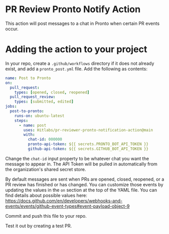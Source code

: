 # PR Review Pronto Notify Action

This action will post messages to a chat in Pronto when certain PR events occur.

# Adding the action to your project

In your repo, create a `.github/workflows` directory if it does not already exist, and add a `pronto_post.yml` file. Add the following as contents:

```yml
name: Post to Pronto
on:
  pull_request:
    types: [opened, closed, reopened]
  pull_request_review:
    types: [submitted, edited]
jobs:
  post-to-pronto:
    runs-on: ubuntu-latest
    steps:
      - name: post
        uses: Hitlabs/pr-reviewer-pronto-notification-action@main
        with:
          chat-id: 000000
          pronto-api-token: ${{ secrets.PRONTO_BOT_API_TOKEN }}
          github-api-token: ${{ secrets.GITHUB_BOT_API_TOKEN }}
```

Change the `chat-id` input property to be whatever chat you want the message to appear in. The API Token will be pulled in automatically from the organization's shared secret store.

By default messages are sent when PRs are opened, closed, reopened, or a PR review has finished or has changed. You can customize those events by updating the values in the `on` section at the top of the YAML file. You can find details about possible values here: https://docs.github.com/en/developers/webhooks-and-events/events/github-event-types#event-payload-object-9

Commit and push this file to your repo.

Test it out by creating a test PR.
